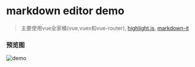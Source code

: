 # markdown editor demo
> 主要使用vue全家桶(vue,vuex和vue-router), [highlight.js](https://github.com/highlightjs/highlight.js,"highlight"), [markdown-it](https://github.com/markdown-it/markdown-it,"markown-it")

### 预览图
![demo](https://github.com/Lihyrs/markdown-editor-demo/screenshot/demo.png)


